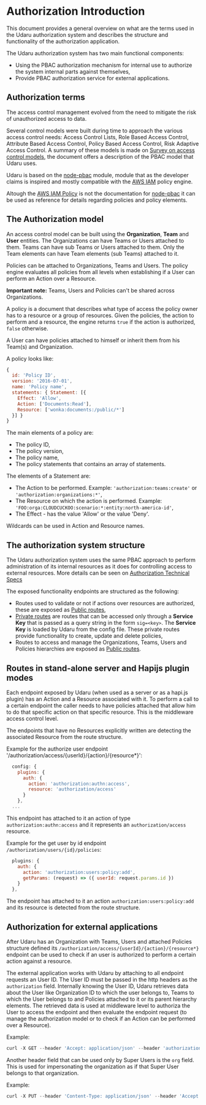 # Authorization Introduction

This document provides a general overview on what are the terms used in the Udaru authorization system and describes the structure and functionality of the authorization application.

The Udaru authorization system has two main functional components:
- Using the PBAC authorization mechanism for internal use to authorize the system internal parts against themselves,
- Provide PBAC authorization service for external applications.

## Authorization terms

The access control management evolved from the need to mitigate the risk of unauthorized access to data.

Several control models were built during time to approach the various access control needs: Access Control Lists, Role Based Access Control, Attribute Based Access Control, Policy Based Access Control, Risk Adaptive Access Control. A summary of these models is made on [Survey on access control models][], the document offers a description of the PBAC model that Udaru uses.

Udaru is based on the [node-pbac][] module, module that as the developer claims is inspired and mostly compatible with the [AWS IAM][] policy engine.

Altough the [AWS IAM Policy][] is not the documentation for [node-pbac][] it can be used as reference for details regarding policies and policy elements.

## The Authorization model

An access control model can be built using the **Organization**, **Team** and **User** entities. The Organizations can have Teams or Users attached to them. Teams can have sub Teams or Users attached to them. Only the Team elements can have Team elements (sub Teams) attached to it.

Policies can be attached to Organizations, Teams and Users. The policy engine evaluates all policies from all levels when establishing if a User can perform an Action over a Resource.

**Important note:** Teams, Users and Policies can't be shared across Organizations.

A policy is a document that describes what type of access the policy owner has to a resource or a group of resources. Given the policies, the action to perform and a resource, the engine returns `true` if the action is authorized, `false` otherwise.

A User can have policies attached to himself or inherit them from his Team(s) and Organization.

A policy looks like:

```javascript
{
  id: 'Policy ID',
  version: '2016-07-01',
  name: 'Policy name',
  statements: { Statement: [{
    Effect: 'Allow',
    Action: ['Documents:Read'],
    Resource: ['wonka:documents:/public/*']
  }] }
}
```

The main elements of a policy are:
- The policy ID,
- The policy version,
- The policy name,
- The policy statements that contains an array of statements.

The elements of a Statement are:
- The Action to be performed. Example: `'authorization:teams:create'` or `'authorization:organizations:*'`,
- The Resource on which the action is performed. Example: `'FOO:orga:CLOUDCUCKOO:scenario:*:entity:north-america-id'`,
- The Effect - has the value 'Allow' or the value 'Deny'.

Wildcards can be used in Action and Resource names.

## The authorization system structure

The Udaru authorization system uses the same PBAC approach to perform administration of its internal resources as it does for controlling access to external resources. More details can be seen on [Authorization Technical Specs][]

The exposed functionality endpoints are structured as the following:
- Routes used to validate or not if actions over resources are authorized, these are exposed as [Public routes][],
- [Private routes][] are routes that can be accessed only through a **Service Key** that is passed as a query string in the form `sig=<key>`. The **Service Key** is loaded by Udaru from the config file. These private routes provide functionality to create, update and delete policies,
- Routes to access and manage the Organizations, Teams, Users and Policies hierarchies are exposed as [Public routes][].

## Routes in stand-alone server and Hapijs plugin modes

Each endpoint exposed by Udaru (when used as a server or as a hapi.js plugin) has an Action and a Resource associated with it. To perform a call to a certain endpoint the caller needs to have policies attached that allow him to do that specific action on that specific resource. This is the middleware access control level.

The endpoints that have no Resources explicitly written are detecting the associated Resource from the route structure.

Example for the authorize user endpoint '/authorization/access/{userId}/{action}/{resource*}':
```javascript
  config: {
    plugins: {
      auth: {
        action: 'authorization:authn:access',
        resource: 'authorization/access'
      }
    },
  ...
```
This endpoint has attached to it an action of type `authorization:authn:access` and it represents an `authorization/access` resource.

Example for the get user by id endpoint `/authorization/users/{id}/policies`:
```javascript
  plugins: {
    auth: {
      action: 'authorization:users:policy:add',
      getParams: (request) => ({ userId: request.params.id })
    }
  },
```
The endpoint has attached to it an action `authorization:users:policy:add` and its resource is detected from the route structure.

## Authorization for external applications

After Udaru has an Organization with Teams, Users and attached Policies structure defined its `/authorization/access/{userId}/{action}/{resource*}` endpoint can be used to check if an user is authorized to perform a certain action against a resource.

The external application works with Udaru by attaching to all endpoint requests an User ID. The User ID must be passed in the http headers as the `authorization` field. Internally knowing the User ID, Udaru retrieves data about the User like Organization ID to which the user belongs to, Teams to which the User belongs to and Policies attached to it or its parent hierarchy elements. The retrieved data is used at middleware level to authoriza the User to access the endpoint and then evaluate the endpoint request (to manage the authorization model or to check if an Action can be performed over a Resource).

Example:
```javascript
curl -X GET --header 'Accept: application/json' --header 'authorization: <UserID>' 'http://localhost:8080/authorization/organizations'
```

Another header field that can be used only by Super Users is the `org` field. This is used for impersonating the organization as if that Super User belongs to that organization.

Example:
```javascript
curl -X PUT --header 'Content-Type: application/json' --header 'Accept: application/json' --header 'authorization: ROOTID' --header 'org: WONKA' -d '{"policies":["PolicyID"]}' 'http://localhost:8080/authorization/teams/TeamID/policies'
```


[iam-js]: https://github.com/nearform/iam-js
[node-pbac]: https://github.com/monken/node-pbac
[AWS IAM]: https://docs.aws.amazon.com/IAM/latest/UserGuide/access_policies.html
[AWS IAM Policy]: https://docs.aws.amazon.com/IAM/latest/UserGuide/reference_policies_elements.html
[Authorization Technical Specs]: ./docs/reference/spec.md
[Private routes]: ./lib/plugin/routes/private
[Public routes]: ./lib/plugin/routes/public
[Survey on access control models]: http://csrc.nist.gov/news_events/privilege-management-workshop/PvM-Model-Survey-Aug26-2009.pdf

